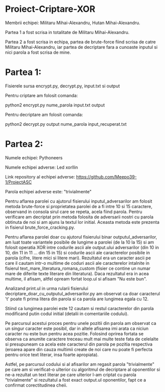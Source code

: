 # Proiect-Criptare-XOR

Membrii echipei: Militaru Mihai-Alexandru, Hutan Mihai-Alexandru.

Partea 1 a fost scrisa in totalitate de Militaru Mihai-Alexandru.

Partea 2 a fost scrisa in echipa, partea de brute-force fiind scrisa de catre Militaru Mihai-Alexandru, iar partea de decriptare fara a cunoaste inputul si nici parola a fost scrisa de mine.

# Partea 1:

Fisierele sursa encrypt.py, decrypt.py, input.txt si output

Pentru criptare am folosit comanda:

python2 encrypt.py nume_parola input.txt output

Pentru decriptare am folosit comanda:

python2 decrypt.py output nume_parola input_recuperat.txt

# Partea 2:

Numele echipei: Pythoneers

Numele echipei adverse: Led xorllin

Link repository al echipei adverse: https://github.com/Meepo39-1/ProiectASC

Parola echipei adverse este: "trivialmente"

Pentru aflarea parolei cu ajutorul fisierului inputul_adversarilor am folosit metoda brute-force si proprietatea parolei de a fi intre 10 si 15 caractere, observand in consola sirul care se repeta, acela fiind parola. Pentru verificare am decriptat prin metoda folosita de adversarii nostri cu parola obtinuta de noi si am ajuns la textul lor initial. 
Aceasta metoda este prezenta in fisierul brute_force_cracking.py.

Pentru aflarea parolei doar cu ajutorul fisierului binar outputul_adversarilor, am luat toate variantele posibile de lungime a parolei (de la 10 la 15) si am folosit operatia XOR intre codurile ascii ale output.ului adversarilor (din 10 in 10, din 11 in 11 ... din 15 in 15) si codurile ascii ale caracterelor posibile in parola (cifre, litere mici si litere mari). Rezultatul era un caracter ascii pe care il cautam intr-o multime de coduri ascii ale caracterelor intalnite in fisierul text_mare_literatura_romana_custom (fisier ce contine un numar mare de diferite texte literare din literatura). Daca rezultatul era in acea multime, il afisam, altfel opream fortat loop.ul si afisam "Nu este bun".  

Analizand print.ul in urma rularii fisierului decriptare_doar_cu_outputul_adversarilor.py am observat ca doar caracterul 't' poate fi prima litera din parola si ca parola are lungimea egala cu 12.

Stiind ca lungimea parolei este 12 cautam si restul caracterelor din parola modificand putin codul initial (detalii in comentariile codului).

Pe parcursul acestui proces pentru unele pozitii din parola am observat ca un singur caracter este posibil, dar in altele afisarea imi arata ca niciun caracter nu este bun pentru acea pozitie. Folosind oprirea fortata se observa ca anumite caractere treceau mult mai multe teste fata de celelalte si presupuneam ca acela este caracterul din parola pe pozitia respectiva (eroarea apare din cauza multimii create de noi care nu poate fi perfecta pentru orice text literar, insa foarte apropiata). 

Astfel, pe parcursul codului si al afisarilor am regasit parola "trivialmente" pe care am si verificat-o ulterior cu algoritmul de decriptare al oponentilor si ne-a rezultat un text literar pe care ulterior l-am criptat cu parola "trivialmente" si rezultatul a fost exact output.ul oponentilor, fapt ce a confirmat corectitudinea cheii.
